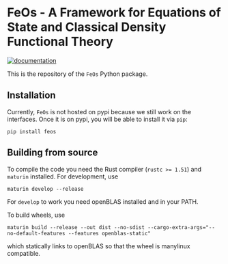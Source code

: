 # FeOs - A Framework for Equations of State and Classical Density Functional Theory

[![documentation](https://img.shields.io/badge/docs-github--pages-blue)](https://feos-org.github.io/feos/)

This is the repository of the `FeOs` Python package.

## Installation

Currently, `FeOs` is not hosted on pypi because we still work on the interfaces.
Once it is on pypi, you will be able to install it via `pip`:

```
pip install feos
```

## Building from source

To compile the code you need the Rust compiler (`rustc >= 1.51`) and `maturin` installed.
For development, use

```
maturin develop --release
```

For `develop` to work you need openBLAS installed and in your PATH.

To build wheels, use

```
maturin build --release --out dist --no-sdist --cargo-extra-args="--no-default-features --features openblas-static"
```

which statically links to openBLAS so that the wheel is manylinux compatible.

